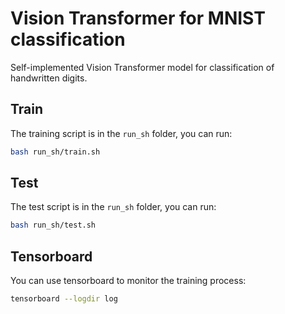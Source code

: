 # Vision Transformer for MNIST classification
Self-implemented Vision Transformer model for classification of handwritten digits.
## Train 
The training script is in the `run_sh` folder, you can run:
```bash
bash run_sh/train.sh
```
## Test
The test script is in the `run_sh` folder, you can run:
```bash
bash run_sh/test.sh
```
## Tensorboard
You can use tensorboard to monitor the training process:
```bash 
tensorboard --logdir log
```